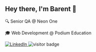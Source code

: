 <h2>Hey there, I'm Barent 👋</h2>
<p>
🔍  Senior QA @ Neon One
</p>
<p>
🎓  Web Development @ Podium Education
</p>

<!-- <h3>Me Elsewhere</h3> -->
<!-- <a href="https://blangwell.medium.com/" target="_blank">
 <img alt="Medium" src="https://img.shields.io/badge/Medium-12100E?style=for-the-badge&logo=medium&logoColor=white"/>
</a> --> 
<a href="http://linkedin.com/in/blangwell" target="_blank">
 <img alt="LinkedIn" src="https://img.shields.io/badge/linkedin-%230077B5.svg?style=for-the-badge&logo=linkedin&logoColor=white" /> 
</a>
<img src="https://visitor-badge.glitch.me/badge?page_id=blangwell.blangwell" alt="visitor badge"/>
